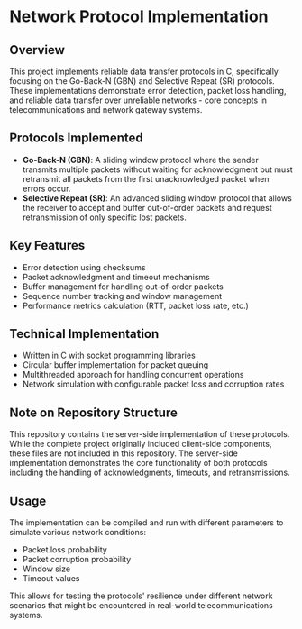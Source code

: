 # Network Protocol Implementation

## Overview
This project implements reliable data transfer protocols in C, specifically focusing on the Go-Back-N (GBN) and Selective Repeat (SR) protocols. These implementations demonstrate error detection, packet loss handling, and reliable data transfer over unreliable networks - core concepts in telecommunications and network gateway systems.

## Protocols Implemented
- **Go-Back-N (GBN)**: A sliding window protocol where the sender transmits multiple packets without waiting for acknowledgment but must retransmit all packets from the first unacknowledged packet when errors occur.
- **Selective Repeat (SR)**: An advanced sliding window protocol that allows the receiver to accept and buffer out-of-order packets and request retransmission of only specific lost packets.

## Key Features
- Error detection using checksums
- Packet acknowledgment and timeout mechanisms
- Buffer management for handling out-of-order packets
- Sequence number tracking and window management
- Performance metrics calculation (RTT, packet loss rate, etc.)

## Technical Implementation
- Written in C with socket programming libraries
- Circular buffer implementation for packet queuing
- Multithreaded approach for handling concurrent operations
- Network simulation with configurable packet loss and corruption rates

## Note on Repository Structure
This repository contains the server-side implementation of these protocols. While the complete project originally included client-side components, these files are not included in this repository. The server-side implementation demonstrates the core functionality of both protocols including the handling of acknowledgments, timeouts, and retransmissions.

## Usage
The implementation can be compiled and run with different parameters to simulate various network conditions:
- Packet loss probability
- Packet corruption probability
- Window size
- Timeout values

This allows for testing the protocols' resilience under different network scenarios that might be encountered in real-world telecommunications systems.
